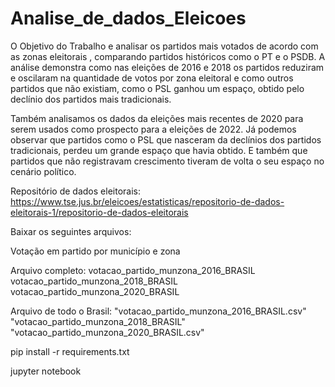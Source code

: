 # Analise_de_dados_Eleicoes
 O Objetivo do Trabalho e analisar os partidos mais votados de acordo com as zonas eleitorais , comparando partidos históricos como o PT e o PSDB.
 A análise demonstra como nas  eleições de 2016 e 2018 os partidos reduziram e oscilaram na quantidade de votos por zona eleitoral e como outros partidos que não existiam, como o PSL ganhou um espaço, obtido pelo declínio dos partidos mais tradicionais. <p>Também analisamos os dados da eleições mais recentes de 2020 para serem usados como prospecto para a eleições de 2022. Já podemos observar que partidos como o PSL que nasceram da declínios dos partidos tradicionais, perdeu um grande espaço que havia obtido. E também que partidos que não registravam crescimento  tiveram de volta o seu espaço no cenário político. <p>
 
Repositório de dados eleitorais: https://www.tse.jus.br/eleicoes/estatisticas/repositorio-de-dados-eleitorais-1/repositorio-de-dados-eleitorais

Baixar os seguintes arquivos:

Votação em partido por município e zona 

Arquivo completo: 
votacao_partido_munzona_2016_BRASIL
votacao_partido_munzona_2018_BRASIL
votacao_partido_munzona_2020_BRASIL

Arquivo de todo o Brasil: 
"votacao_partido_munzona_2016_BRASIL.csv"
"votacao_partido_munzona_2018_BRASIL"
"votacao_partido_munzona_2020_BRASIL.csv"


pip install -r requirements.txt

jupyter notebook

